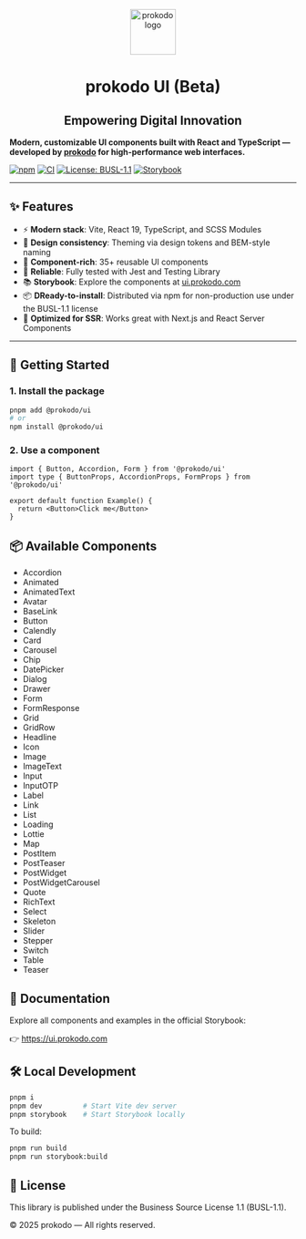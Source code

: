 <p align="center">
  <img src="https://cdn.prokodo.com/prokodo_logo_1a3bb7867c/prokodo_logo_1a3bb7867c.webp" alt="prokodo logo" height="80" />
</p>
<h1 align="center">prokodo UI (Beta)</h1>
<h2 align="center">Empowering Digital Innovation</h2>

**Modern, customizable UI components built with React and TypeScript — developed by [prokodo](https://www.prokodo.com) for high-performance web interfaces.**

[![npm](https://img.shields.io/npm/v/@prokodo/ui?style=flat&color=3178c6&label=npm)](https://www.npmjs.com/package/@prokodo/ui)
[![CI](https://github.com/prokodo-agency/ui/actions/workflows/release.yml/badge.svg)](https://github.com/prokodo-agency/ui/actions/workflows/release.yml)
[![License: BUSL-1.1](https://img.shields.io/badge/license-BUSL--1.1-blue.svg)](LICENSE)
[![Storybook](https://img.shields.io/badge/storybook-ui.prokodo.com-ff4785?logo=storybook&logoColor=white)](https://ui.prokodo.com)

---

## ✨ Features

- ⚡️ **Modern stack**: Vite, React 19, TypeScript, and SCSS Modules
- 💅 **Design consistency**: Theming via design tokens and BEM-style naming
- 🧩 **Component-rich**: 35+ reusable UI components
- 🧪 **Reliable**: Fully tested with Jest and Testing Library
- 📚 **Storybook**: Explore the components at [ui.prokodo.com](https://ui.prokodo.com)
- 📦 **DReady-to-install**: Distributed via npm for non-production use under the BUSL-1.1 license
- 🧱 **Optimized for SSR**: Works great with Next.js and React Server Components

---

## 🚀 Getting Started

### 1. Install the package

```bash
pnpm add @prokodo/ui
# or
npm install @prokodo/ui
```

### 2. Use a component

```tsx
import { Button, Accordion, Form } from '@prokodo/ui'
import type { ButtonProps, AccordionProps, FormProps } from '@prokodo/ui'

export default function Example() {
  return <Button>Click me</Button>
}
```

## 📦 Available Components
- Accordion
- Animated
- AnimatedText
- Avatar
- BaseLink
- Button
- Calendly
- Card
- Carousel
- Chip
- DatePicker
- Dialog
- Drawer
- Form
- FormResponse
- Grid
- GridRow
- Headline
- Icon
- Image
- ImageText
- Input
- InputOTP
- Label
- Link
- List
- Loading
- Lottie
- Map
- PostItem
- PostTeaser
- PostWidget
- PostWidgetCarousel
- Quote
- RichText
- Select
- Skeleton
- Slider
- Stepper
- Switch
- Table
- Teaser

## 📘 Documentation
Explore all components and examples in the official Storybook:

👉 https://ui.prokodo.com

## 🛠 Local Development

```bash
pnpm i
pnpm dev          # Start Vite dev server
pnpm storybook    # Start Storybook locally
```

To build:
```bash
pnpm run build
pnpm run storybook:build
```

## 📄 License
This library is published under the Business Source License 1.1 (BUSL-1.1).

© 2025 prokodo — All rights reserved.
